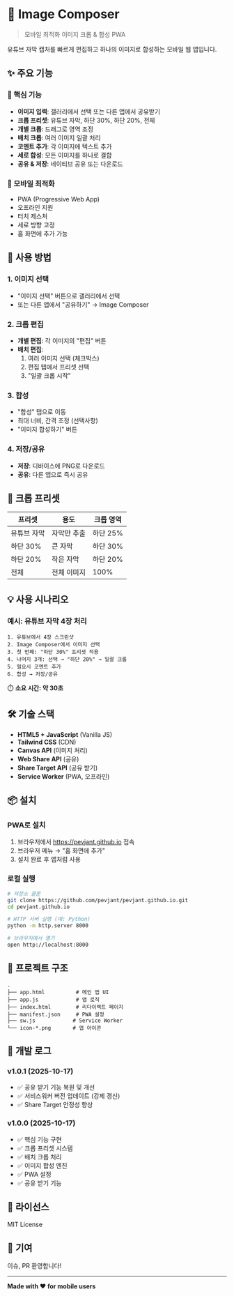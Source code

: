 # 📱 Image Composer

> 모바일 최적화 이미지 크롭 & 합성 PWA

유튜브 자막 캡처를 빠르게 편집하고 하나의 이미지로 합성하는 모바일 웹 앱입니다.

## ✨ 주요 기능

### 🎯 핵심 기능
- **이미지 입력**: 갤러리에서 선택 또는 다른 앱에서 공유받기
- **크롭 프리셋**: 유튜브 자막, 하단 30%, 하단 20%, 전체
- **개별 크롭**: 드래그로 영역 조정
- **배치 크롭**: 여러 이미지 일괄 처리
- **코멘트 추가**: 각 이미지에 텍스트 추가
- **세로 합성**: 모든 이미지를 하나로 결합
- **공유 & 저장**: 네이티브 공유 또는 다운로드

### 📱 모바일 최적화
- PWA (Progressive Web App)
- 오프라인 지원
- 터치 제스처
- 세로 방향 고정
- 홈 화면에 추가 가능

## 🚀 사용 방법

### 1. 이미지 선택
- "이미지 선택" 버튼으로 갤러리에서 선택
- 또는 다른 앱에서 "공유하기" → Image Composer

### 2. 크롭 편집
- **개별 편집**: 각 이미지의 "편집" 버튼
- **배치 편집**: 
  1. 여러 이미지 선택 (체크박스)
  2. 편집 탭에서 프리셋 선택
  3. "일괄 크롭 시작"

### 3. 합성
- "합성" 탭으로 이동
- 최대 너비, 간격 조정 (선택사항)
- "이미지 합성하기" 버튼

### 4. 저장/공유
- **저장**: 디바이스에 PNG로 다운로드
- **공유**: 다른 앱으로 즉시 공유

## 🎨 크롭 프리셋

| 프리셋 | 용도 | 크롭 영역 |
|--------|------|-----------|
| 유튜브 자막 | 자막만 추출 | 하단 25% |
| 하단 30% | 큰 자막 | 하단 30% |
| 하단 20% | 작은 자막 | 하단 20% |
| 전체 | 전체 이미지 | 100% |

## 💡 사용 시나리오

### 예시: 유튜브 자막 4장 처리
```
1. 유튜브에서 4장 스크린샷
2. Image Composer에서 이미지 선택
3. 첫 번째: "하단 30%" 프리셋 적용
4. 나머지 3개: 선택 → "하단 20%" → 일괄 크롭
5. 필요시 코멘트 추가
6. 합성 → 저장/공유
```

⏱️ **소요 시간: 약 30초**

## 🛠 기술 스택

- **HTML5 + JavaScript** (Vanilla JS)
- **Tailwind CSS** (CDN)
- **Canvas API** (이미지 처리)
- **Web Share API** (공유)
- **Share Target API** (공유 받기)
- **Service Worker** (PWA, 오프라인)

## 📦 설치

### PWA로 설치
1. 브라우저에서 https://pevjant.github.io 접속
2. 브라우저 메뉴 → "홈 화면에 추가"
3. 설치 완료 후 앱처럼 사용

### 로컬 실행
```bash
# 저장소 클론
git clone https://github.com/pevjant/pevjant.github.io.git
cd pevjant.github.io

# HTTP 서버 실행 (예: Python)
python -m http.server 8000

# 브라우저에서 열기
open http://localhost:8000
```

## 📂 프로젝트 구조

```
.
├── app.html          # 메인 앱 UI
├── app.js            # 앱 로직
├── index.html        # 리다이렉트 페이지
├── manifest.json     # PWA 설정
├── sw.js            # Service Worker
└── icon-*.png       # 앱 아이콘
```

## 🔧 개발 로그

### v1.0.1 (2025-10-17)
- ✅ 공유 받기 기능 복원 및 개선
- ✅ 서비스워커 버전 업데이트 (강제 갱신)
- ✅ Share Target 안정성 향상

### v1.0.0 (2025-10-17)
- ✅ 핵심 기능 구현
- ✅ 크롭 프리셋 시스템
- ✅ 배치 크롭 처리
- ✅ 이미지 합성 엔진
- ✅ PWA 설정
- ✅ 공유 받기 기능

## 📝 라이선스

MIT License

## 🤝 기여

이슈, PR 환영합니다!

---

**Made with ❤️ for mobile users**

